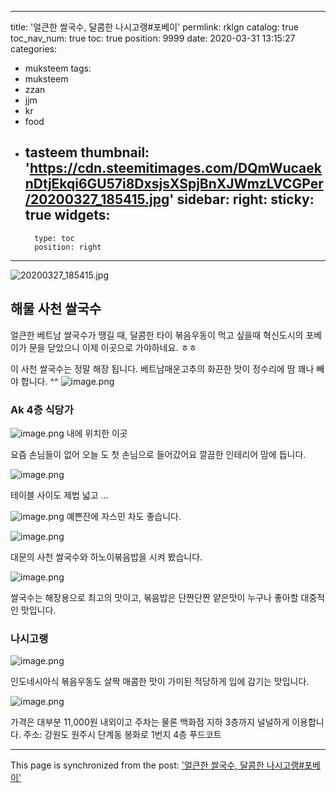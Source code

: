 
---
title: '얼큰한 쌀국수, 달콤한 나시고랭#포베이'
permlink: rklgn
catalog: true
toc_nav_num: true
toc: true
position: 9999
date: 2020-03-31 13:15:27
categories:
- muksteem
tags:
- muksteem
- zzan
- jjm
- kr
- food
- tasteem
thumbnail: 'https://cdn.steemitimages.com/DQmWucaeknDtjEkqi6GU57i8DxsjsXSpjBnXJWmzLVCGPer/20200327_185415.jpg'
sidebar:
    right:
        sticky: true
widgets:
    -
        type: toc
        position: right
---


![20200327_185415.jpg](https://cdn.steemitimages.com/DQmWucaeknDtjEkqi6GU57i8DxsjsXSpjBnXJWmzLVCGPer/20200327_185415.jpg)

## 해물 사천 쌀국수

얼큰한 베트남 쌀국수가 땡길 때,
달콤한 타이 볶음우동이 먹고 싶을때
혁신도시의 포베이가 문을 닫았으니
이제 이곳으로 가야하네요. ㅎㅎ

이 사천 쌀국수는 정말 해장 됩니다. 베트남매운고추의 화끈한 맛이
정수리에 땀 꽤나 빼야 합니다. ^^
![image.png](https://cdn.steemitimages.com/DQmUJhckSpYTxib2QYUhygYo8QwHv4feAKzufidpnjXv8Yr/image.png)

### Ak   4층  식당가

![image.png](https://cdn.steemitimages.com/DQmP6cAcbzBL68Fegqcak1aPVzvU6k9goVCTfbbbSHH1sZv/image.png)
내에 위치한 이곳

요즘 손님들이 없어 오늘 도 첫 손님으로 들어갔어요
깔끔한 인테리어
맘에 듭니다. 

![image.png](https://cdn.steemitimages.com/DQmTsDZzBwFH7Ut9WBpiLACWVaHAcG516irwyy8ZdfYoGJr/image.png)

테이블 사이도 제법 넓고 ...


![image.png](https://cdn.steemitimages.com/DQmUhjtKgf1mTEcpciv7rSc39MWDAb6mwYFQ5xrf6YZuE2q/image.png)
예쁜잔에 자스민 차도 좋습니다.


![image.png](https://cdn.steemitimages.com/DQmaAnfVULZQzKXppohQ41KYd7B77YTmp7ZiiX3VoaAzLg7/image.png)

대문의 사천 쌀국수와 
하노이볶음밥을 시켜 봤습니다. 

![image.png](https://cdn.steemitimages.com/DQmPN8iiCka5nbAKctNpUKqroL3WqPp3g6LFC234hmqYcvH/image.png)

쌀국수는 해장용으로 최고의 맛이고, 볶음밥은
단짠단짠  얕은맛이 누구나 좋아할 대중적인 맛입니다.

### 나시고랭

![image.png](https://cdn.steemitimages.com/DQmdUyqky1Qm3eCwL1UEBHZhbshvrqWnpFWw9okxoNEjTb3/image.png)

인도네시아식 볶음우동도 살짝 매콤한 맛이 가미된 적당하게 입에 감기는 맛입니다.

![image.png](https://cdn.steemitimages.com/DQmahb3CJfqCvJ9XVEr4Mo1omdU5tWonCDP563SFkMU9fYf/image.png)


가격은 대부분 11,000원 내외이고
주차는 물론 백화점 지하 3층까지 널널하게 이용합니다. 
주소: 강원도 원주시 단계동 봉화로 1번지 4층 푸드코트

- - -

This page is synchronized from the post: ['얼큰한 쌀국수, 달콤한 나시고랭#포베이'](https://steemit.com/@raah/rklgn)
